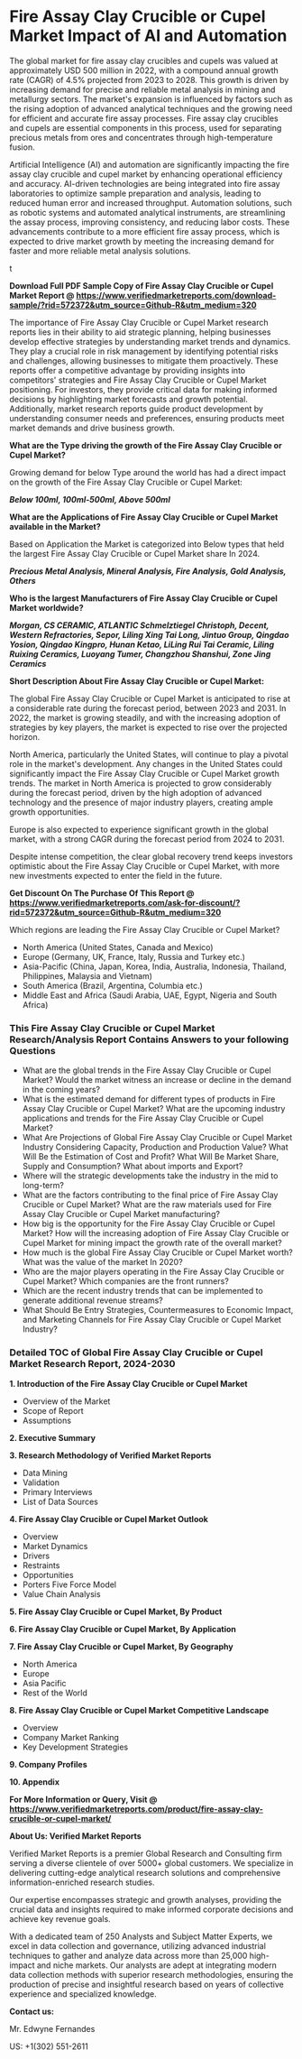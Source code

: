 <meta name="title" content="Global Fire Assay Clay Crucible or Cupel Market Impact of AI and Automation"><meta name="description" content="The global market for fire assay clay crucibles and cupels was valued at approximately USD 500 million in 2022, with a compound annual growth rate (CAGR) of 4.5% proje"><meta name="title" content="Fire Assay Clay Crucible or Cupel Market Size, Share, Scope, Trends, Growth, Opportunities, Analysis, Forecast"><h1>Fire Assay Clay Crucible or Cupel Market Impact of AI and Automation</h1><p>The global market for fire assay clay crucibles and cupels was valued at approximately USD 500 million in 2022, with a compound annual growth rate (CAGR) of 4.5% projected from 2023 to 2028. This growth is driven by increasing demand for precise and reliable metal analysis in mining and metallurgy sectors. The market's expansion is influenced by factors such as the rising adoption of advanced analytical techniques and the growing need for efficient and accurate fire assay processes. Fire assay clay crucibles and cupels are essential components in this process, used for separating precious metals from ores and concentrates through high-temperature fusion.</p><p>Artificial Intelligence (AI) and automation are significantly impacting the fire assay clay crucible and cupel market by enhancing operational efficiency and accuracy. AI-driven technologies are being integrated into fire assay laboratories to optimize sample preparation and analysis, leading to reduced human error and increased throughput. Automation solutions, such as robotic systems and automated analytical instruments, are streamlining the assay process, improving consistency, and reducing labor costs. These advancements contribute to a more efficient fire assay process, which is expected to drive market growth by meeting the increasing demand for faster and more reliable metal analysis solutions.</p>t</p><p id="" class=""><strong>Download Full PDF Sample Copy of Fire Assay Clay Crucible or Cupel Market Report @ <a href="https://www.verifiedmarketreports.com/download-sample/?rid=572372&utm_source=Github-R&utm_medium=320" target="_blank">https://www.verifiedmarketreports.com/download-sample/?rid=572372&utm_source=Github-R&utm_medium=320</a></strong></p><p>The importance of&nbsp;Fire Assay Clay Crucible or Cupel Market research reports lies in their ability to aid strategic planning, helping businesses develop effective strategies by understanding market trends and dynamics. They play a crucial role in risk management by identifying potential risks and challenges, allowing businesses to mitigate them proactively. These reports offer a competitive advantage by providing insights into competitors' strategies and Fire Assay Clay Crucible or Cupel Market positioning. For investors, they provide critical data for making informed decisions by highlighting market forecasts and growth potential. Additionally, market research reports guide product development by understanding consumer needs and preferences, ensuring products meet market demands and drive business growth.</p><p><strong>What are the&nbsp;Type driving the growth of the Fire Assay Clay Crucible or Cupel Market?</strong></p><p id="" class="">Growing demand for below Type around the world has had a direct impact on the growth of the Fire Assay Clay Crucible or Cupel Market:</p><em><strong>Below 100ml, 100ml-500ml, Above 500ml</strong></em></p><strong>What are the&nbsp;Applications&nbsp;of Fire Assay Clay Crucible or Cupel Market available in the Market?</strong></p><p id="" class="">Based on Application the Market is categorized into Below types that held the largest Fire Assay Clay Crucible or Cupel Market share In 2024.</p><em><strong>Precious Metal Analysis, Mineral Analysis, Fire Analysis, Gold Analysis, Others</strong></em></p><strong>Who is the largest Manufacturers of Fire Assay Clay Crucible or Cupel Market worldwide?</strong></p><p><em><strong>Morgan, CS CERAMIC, ATLANTIC Schmelztiegel Christoph, Decent, Western Refractories, Sepor, Liling Xing Tai Long, Jintuo Group, Qingdao Yosion, Qingdao Kingpro, Hunan Ketao, LiLing Rui Tai Ceramic, Liling Ruixing Ceramics, Luoyang Tumer, Changzhou Shanshui, Zone Jing Ceramics</strong></em></p><p id="" class=""><strong>Short Description About Fire Assay Clay Crucible or Cupel Market:</strong></p><p>The global Fire Assay Clay Crucible or Cupel Market is anticipated to rise at a considerable rate during the forecast period, between 2023 and 2031. In 2022, the market is growing steadily, and with the increasing adoption of strategies by key players, the market is expected to rise over the projected horizon.</p><p>North America, particularly the United States, will continue to play a pivotal role in the market's development. Any changes in the United States could significantly impact the Fire Assay Clay Crucible or Cupel Market growth trends. The market in North America is projected to grow considerably during the forecast period, driven by the high adoption of advanced technology and the presence of major industry players, creating ample growth opportunities.</p><p>Europe is also expected to experience significant growth in the global market, with a strong CAGR during the forecast period from 2024 to 2031.</p><p>Despite intense competition, the clear global recovery trend keeps investors optimistic about the Fire Assay Clay Crucible or Cupel Market, with more new investments expected to enter the field in the future.</p><p id="" class=""><strong>Get Discount On The Purchase Of This Report @ <a href="https://www.verifiedmarketreports.com/ask-for-discount/?rid=572372&utm_source=Github-R&utm_medium=320" target="_blank">https://www.verifiedmarketreports.com/ask-for-discount/?rid=572372&utm_source=Github-R&utm_medium=320</a></strong></p>Which regions are leading the Fire Assay Clay Crucible or Cupel Market?</p><ul><li>North America (United States, Canada and Mexico)</li><li>Europe (Germany, UK, France, Italy, Russia and Turkey etc.)</li><li>Asia-Pacific (China, Japan, Korea, India, Australia, Indonesia, Thailand, Philippines, Malaysia and Vietnam)</li><li>South America (Brazil, Argentina, Columbia etc.)</li><li>Middle East and Africa (Saudi Arabia, UAE, Egypt, Nigeria and South Africa)</li></ul><h3 id="" class="">This Fire Assay Clay Crucible or Cupel Market Research/Analysis Report Contains Answers to your following Questions</h3><ul><li>What are the global trends in the Fire Assay Clay Crucible or Cupel Market? Would the market witness an increase or decline in the demand in the coming years?</li><li>What is the estimated demand for different types of products in Fire Assay Clay Crucible or Cupel Market? What are the upcoming industry applications and trends for the Fire Assay Clay Crucible or Cupel Market?</li><li>What Are Projections of Global Fire Assay Clay Crucible or Cupel Market Industry Considering Capacity, Production and Production Value? What Will Be the Estimation of Cost and Profit? What Will Be Market Share, Supply and Consumption? What about imports and Export?</li><li>Where will the strategic developments take the industry in the mid to long-term?</li><li>What are the factors contributing to the final price of Fire Assay Clay Crucible or Cupel Market? What are the raw materials used for Fire Assay Clay Crucible or Cupel Market manufacturing?</li><li>How big is the opportunity for the Fire Assay Clay Crucible or Cupel Market? How will the increasing adoption of Fire Assay Clay Crucible or Cupel Market for mining impact the growth rate of the overall market?</li><li>How much is the global Fire Assay Clay Crucible or Cupel Market worth? What was the value of the market In 2020?</li><li>Who are the major players operating in the Fire Assay Clay Crucible or Cupel Market? Which companies are the front runners?</li><li>Which are the recent industry trends that can be implemented to generate additional revenue streams?</li><li>What Should Be Entry Strategies, Countermeasures to Economic Impact, and Marketing Channels for Fire Assay Clay Crucible or Cupel Market Industry?</li></ul><h3 id="" class="">Detailed TOC of Global Fire Assay Clay Crucible or Cupel Market Research Report, 2024-2030</h3><p id="" class=""><strong>1. Introduction of the Fire Assay Clay Crucible or Cupel Market</strong></p><ul><li>Overview of the Market</li><li>Scope of Report</li><li>Assumptions</li></ul><p id="" class=""><strong>2. Executive Summary</strong></p><p id="" class=""><strong>3. Research Methodology of Verified Market Reports</strong></p><ul><li>Data Mining</li><li>Validation</li><li>Primary Interviews</li><li>List of Data Sources</li></ul><p id="" class=""><strong>4. Fire Assay Clay Crucible or Cupel Market Outlook</strong></p><ul><li>Overview</li><li>Market Dynamics</li><li>Drivers</li><li>Restraints</li><li>Opportunities</li><li>Porters Five Force Model</li><li>Value Chain Analysis</li></ul><p id="" class=""><strong>5. Fire Assay Clay Crucible or Cupel Market, By Product</strong></p><p id="" class=""><strong>6. Fire Assay Clay Crucible or Cupel Market, By Application</strong></p><p id="" class=""><strong>7. Fire Assay Clay Crucible or Cupel Market, By Geography</strong></p><ul><li>North America</li><li>Europe</li><li>Asia Pacific</li><li>Rest of the World</li></ul><p id="" class=""><strong>8. Fire Assay Clay Crucible or Cupel Market Competitive Landscape</strong></p><ul><li>Overview</li><li>Company Market Ranking</li><li>Key Development Strategies</li></ul><p id="" class=""><strong>9. Company Profiles</strong></p><p id="" class=""><strong>10. Appendix</strong></p><p id="" class=""><strong>For More Information or Query, Visit @ <a href="https://www.verifiedmarketreports.com/product/fire-assay-clay-crucible-or-cupel-market/" target="_blank">https://www.verifiedmarketreports.com/product/fire-assay-clay-crucible-or-cupel-market/</a></strong></p><p id="" class=""><strong>About Us: Verified Market Reports</strong></p><p id="" class="">Verified Market Reports is a premier Global Research and Consulting firm serving a diverse clientele of over 5000+ global customers. We specialize in delivering cutting-edge analytical research solutions and comprehensive information-enriched research studies.</p><p id="" class="">Our expertise encompasses strategic and growth analyses, providing the crucial data and insights required to make informed corporate decisions and achieve key revenue goals.</p><p id="" class="">With a dedicated team of 250 Analysts and Subject Matter Experts, we excel in data collection and governance, utilizing advanced industrial techniques to gather and analyze data across more than 25,000 high-impact and niche markets. Our analysts are adept at integrating modern data collection methods with superior research methodologies, ensuring the production of precise and insightful research based on years of collective experience and specialized knowledge.</p><p id="" class=""><strong>Contact us:</strong></p><p id="" class="">Mr. Edwyne Fernandes</p><p id="" class="">US: +1(302) 551-2611</p>